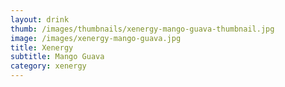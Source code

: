 ```yaml
---
layout: drink
thumb: /images/thumbnails/xenergy-mango-guava-thumbnail.jpg
image: /images/xenergy-mango-guava.jpg
title: Xenergy
subtitle: Mango Guava
category: xenergy
---
```


